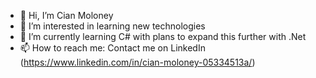 - 👋 Hi, I’m Cian Moloney
- 👀 I’m interested in learning new technologies
- 🌱 I’m currently learning C# with plans to expand this further with .Net
- 📫 How to reach me: Contact me on LinkedIn (https://www.linkedin.com/in/cian-moloney-05334513a/)

<!---
CianRider/CianRider is a ✨ special ✨ repository because its `README.md` (this file) appears on your GitHub profile.
You can click the Preview link to take a look at your changes.
--->
